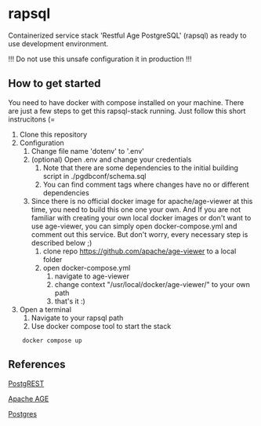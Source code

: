 # rapsql #
Containerized service stack 'Restful Age PostgreSQL' (rapsql) as ready to use development environment.

!!! Do not use this unsafe configuration it in production !!!

## How to get started ##
You need to have docker with compose installed on your machine. There are just a few steps to get this rapsql-stack running. Just follow this short instrucitons (=

1. Clone this repository 
2. Configuration
    1. Change file name 'dotenv' to '.env'
    2. (optional) Open .env and change your credentials
        1. Note that there are some dependencies to the initial building script in ./pgdbconf/schema.sql
        2. You can find comment tags where changes have no or different dependencies
    3. Since there is no official docker image for apache/age-viewer at this time, you need to build this one one your own. And If you are not familiar with creating your own local docker images or don't want to use age-viewer, you can simply open docker-compose.yml and comment out this service. But don't worry, every necessary step is described below ;)
        1. clone repo https://github.com/apache/age-viewer to a local folder
        2. open docker-compose.yml 
            1. navigate to age-viewer
            2. change context "/usr/local/docker/age-viewer/" to your own path
            3. that's it :)
3. Open a terminal
    1. Navigate to your rapsql path
    2. Use docker compose tool to start the stack
~~~
    docker compose up
~~~    

## References
[PostgREST](https://github.com/PostgREST/postgrest)

[Apache AGE](https://github.com/apache/age/)

[Postgres](https://github.com/postgres/postgres)


         
